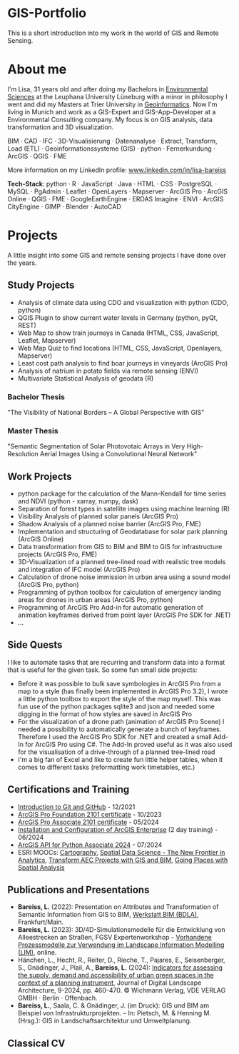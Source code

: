 # GIS-Portfolio

This is a short introduction into my work in the world of GIS and Remote Sensing.

# About me

I'm Lisa, 31 years old and after doing my Bachelors in [Environmental Sciences](https://www.leuphana.de/en/college/bachelor/environmental-sciences-major.html?gad_source=1&cHash=e536f5cbc92b50b6899614da3bfabd7c) at the Leuphana University Lüneburg with a minor in philosophy I went and did my Masters at Trier University in [Geoinformatics](https://www.uni-trier.de/en/studium/studienfaecher/studienfaecher/studiengang?sgaid=175&cHash=65fdd6f82db7d64fa49eca47a74bd9aa). Now I'm living in Munich and work as a GIS-Expert and GIS-App-Developer at a Environmental Consulting company. My focus is on GIS analysis, data transformation and 3D visualization.

BIM · CAD · IFC · 3D-Visualisierung · Datenanalyse · Extract, Transform, Load (ETL) · Geoinformationssysteme (GIS) · python · Fernerkundung · ArcGIS · QGIS · FME

More information on my LinkedIn profile: www.linkedin.com/in/lisa-bareiss

**Tech-Stack**: python · R · JavaScript · Java · HTML · CSS · PostgreSQL · MySQL · PgAdmin · Leaflet · OpenLayers · Mapserver · ArcGIS Pro · ArcGIS Online · QGIS · FME · GoogleEarthEngine · ERDAS Imagine · ENVI · ArcGIS CityEngine · GIMP · Blender · AutoCAD   

# Projects

A little insight into some GIS and remote sensing projects I have done over the years. 

## Study Projects

- Analysis of climate data using CDO and visualization with python (CDO, python)
- QGIS Plugin to show current water levels in Germany (python, pyQt, REST)
- Web Map to show train journeys in Canada (HTML, CSS, JavaScript, Leaflet, Mapserver)
- Web Map Quiz to find locations (HTML, CSS, JavaScript, Openlayers, Mapserver)
- Least cost path analysis to find boar journeys in vineyards (ArcGIS Pro)
- Analysis of natrium in potato fields via remote sensing (ENVI)
- Multivariate Statistical Analysis of geodata (R)

[comment]: <> (Create subpages with screenshots and examples of the projects.)

### Bachelor Thesis
"The Visibility of National Borders – A Global Perspective with GIS"

[comment]: <> (Some more text/description and some screenshots?)

### Master Thesis
"Semantic Segmentation of Solar Photovotaic Arrays in Very High-Resolution Aerial Images Using a Convolutional Neural Network"

[comment]: <> (Some more text/description and some screenshots?)

## Work Projects

- python package for the calculation of the Mann-Kendall for time series and NDVI (python - xarray, numpy, dask)
- Separation of forest types in satellite images using machine learning (R)
- Visibility Analysis of planned solar panels (ArcGIS Pro)
- Shadow Analysis of a planned noise barrier (ArcGIS Pro, FME)
- Implementation and structuring of Geodatabase for solar park planning (ArcGIS Online)
- Data transformation from GIS to BIM and BIM to GIS for infrastructure projects (ArcGIS Pro, FME)
- 3D-Visualization of a planned tree-lined road with realistic tree models and integration of IFC model (ArcGIS Pro)
- Calculation of drone noise immission in urban area using a sound model (ArcGIS Pro, python)
- Programming of python toolbox for calculation of emergency landing areas for drones in urban areas (ArcGIS Pro, python)
- Programming of ArcGIS Pro Add-in for automatic generation of animation keyframes derived from point layer (ArcGIS Pro SDK for .NET)
- ...

[comment]: <> (Create subpages with screenshots and examples of the projects.)

## Side Quests

I like to automate tasks that are recurring and transform data into a format that is useful for the given task. So some fun small side projects:
- Before it was possible to bulk save symbologies in ArcGIS Pro from a map to a style (has finally been implemented in ArcGIS Pro 3.2), I wrote a little python toolbox to export the style of the map myself. This was fun use of the python packages sqlite3 and json and needed some digging in the format of how styles are saved in ArcGIS Pro
- For the visualization of a drone path (animation of ArcGIS Pro Scene) I needed a possibility to automatically generate a bunch of keyframes. Therefore I used the ArcGIS Pro SDK for .NET and created a small Add-In for ArcGIS Pro using C#. The Add-In proved useful as it was also used for the visualisation of a drive-through of a planned tree-lined road
- I'm a big fan of Excel and like to create fun little helper tables, when it comes to different tasks (reformatting work timetables, etc.)

## Certifications and Training
- [Introduction to Git and GitHub](https://www.coursera.org/account/accomplishments/verify/D3YC38JCAGA8?utm_source=link&utm_medium=certificate&utm_content=cert_image&utm_campaign=sharing_cta&utm_product=course) - 12/2021
- [ArcGIS Pro Foundation 2101 certificate](https://www.credly.com/badges/eb65b293-2a79-4a06-b3d2-8612e9feb812/public_url) - 10/2023
- [ArcGIS Pro Associate 2101 certificate](https://www.credly.com/badges/3dca2776-a401-420c-8941-a9d6c966b691) - 05/2024
- [Installation and Configuration of ArcGIS Enterprise](data/ArcGISEnterprise_Training_2024.pdf) (2 day training) - 06/2024
- [ArcGIS API for Python Associate 2024](https://www.credly.com/badges/770a7f7f-e723-4137-89b8-357f64815076) - 07/2024
- ESRI MOOCs: [Cartography](https://www.esri.com/training/TrainingRecord/Certificate/l.bareiss_psu_schaller/65129487edb0bf05f01d84f8/-120), [Spatial Data Science - The New Frontier in Analytics](https://www.esri.com/training/TrainingRecord/Certificate/l.bareiss_psu_schaller/63c64df9d6768d629ca6329f/-120), [Transform AEC Projects with GIS and BIM](https://www.esri.com/training/TrainingRecord/Certificate/l.bareiss_psu_schaller/63c64ddfd6768d629ca63133/-120), [Going Places with Spatial Analysis](https://www.esri.com/training/TrainingRecord/Certificate/l.bareiss_psu_schaller/63c64b7fd6768d629ca619c0/-60)

## Publications and Presentations
- **Bareiss, L.** (2022): Presentation on Attributes and Transformation of Semantic Information from GIS to BIM, [Werkstatt BIM (BDLA)](https://www.bdla.de/de/nachrichten/pressemitteilungen/3595-bdla-werkstatt-bim-implementation), Frankfurt/Main.
- **Bareiss, L.** (2023): 3D/4D-Simulationsmodelle für die Entwicklung von Alleestrecken an Straßen, FGSV Expertenworkshop - [Vorhandene Prozessmodelle zur Verwendung im Landscape Information Modelling (LIM)](https://www.fgsv.de/aktuelles/news-details/online-expertenworkshop-zur-verwendung-von-prozessmodellen-in-der-landschaftsinformationsmodellierung), online. 
- Hänchen, L., Hecht, R., Reiter, D., Rieche, T., Pajares, E., Seisenberger, S., Gnädinger, J., Plail, A., **Bareiss, L.** (2024): [Indicators for assessing the supply, demand and accessibility of urban green spaces in the context of a planning instrument](https://gispoint.de/fileadmin/user_upload/paper_gis_open/DLA_2024/537752042.pdf), Journal of Digital Landscape Architecture, 9-2024, pp. 460-470. © Wichmann Verlag, VDE VERLAG GMBH · Berlin · Offenbach.
- **Bareiss, L.**, Saala, C. & Gnädinger, J. (im Druck): GIS und BIM am Beispiel von Infrastrukturprojekten. – In: Pietsch, M. & Henning M. (Hrsg.): GIS in Landschaftsarchitektur und Umweltplanung.

## Classical CV
[comment]: <> (Upload CV in pdf format)
  

